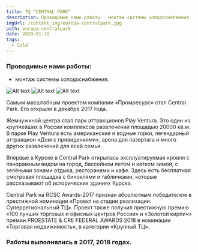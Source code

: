 ```yaml
---
title: ТЦ “CENTRAL PARK”
description: Проводимые нами работы - монтаж системы холодоснабжения.
imgUrl: /content_img/europa-centralpark.jpg
path: europa-centralpark
date: 2020-01-10
tags:
  - Cold
---
```


### Проводимые нами работы:
- монтаж системы холодоснабжения.

![Alt text](/content_img/europa-centralpark_1.jpg)
![Alt text](/content_img/europa-centralpark_2.jpg)
![Alt text](/content_img/europa-centralpark_3.jpg)

Самым масштабным проектом компании «Промресурс» стал Central Park. Его открыли в декабре 2017 года.

Жемчужиной центра стал парк аттракционов Play Ventura. Это один из крупнейших в России комплексов развлечений площадью 20000 кв.м. В парке Play Ventura есть американские и водные горки, легендарный аттракцион «Дом с привидениями», арена для лазертага и много других развлечений для всей семьи.

Впервые в Курске в Central Park открылась эксплуатируемая кровля с панорамным видом на город, бассейном летом и катком зимой, с зелёными зонами отдыха, ресторанами и кафе. Здесь есть бесплатная смотровая площадка с биноклями и табличками, которые рассказывают об исторических зданиях Курска.

Central Park на RCSC Awards-2017 признан абсолютным победителем в престижной номинации «Проект на стадии реализации. Суперрегиональный ТЦ». Проект также получил престижную премию «100 лучших торговых и офисных центров России» и «Золотой кирпич» премии PROESTATE & CRE FEDERAL AWARDS 2018 в номинации «Торговая недвижимость», в категории «Крупный ТЦ».


### Работы выполнялись в 2017, 2018 годах.